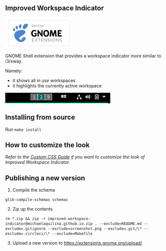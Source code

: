 ## Improved Workspace Indicator

[<img src="https://raw.githubusercontent.com/andyholmes/gnome-shell-extensions-badge/master/get-it-on-ego.svg?sanitize=true" alt="Get it on GNOME Extensions" height="100" align="middle">][gextension]

GNOME Shell extension that provides a workspace indicator more similar to i3/sway.

Namely:

- it shows all _in use_ workspaces
- it highlights the currently active workspace

![Screenshot](screenshot.png)

## Installing from source

Run `make install`

## How to customize the look

*Refer to the [Custom CSS Guide](docs/how_to_custom_css.md) if you want to customize the look of Improved Workspace Indicator.*

## Publishing a new version

1. Compile the schema

```shell
glib-compile-schemas schemas
```

2. Zip up the contents

```shell
rm *.zip && zip -r improved-workspace-indicator@michaelaquilina.github.io.zip . --exclude=README.md --exclude=.gitignore --exclude=screenshot.png --exclude=.git/\* --exclude=.circleci/\* --exclude=Makefile
```

3. Upload a new version to https://extensions.gnome.org/upload/

[gextension]: https://extensions.gnome.org/extension/3968/improved-workspace-indicator/
